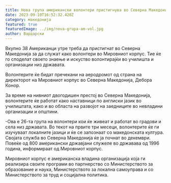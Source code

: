 ```yaml
---
title: Нова група aмерикански волонтери пристигнува во Северна Македонија
date: 2023-09-10T16:52:32.420Z
category: македонија
featured: true
featuredImage: ../img/nova-grupa-am-vol.jpg
author: Вардарски
---
```

<!--StartFragment-->

Вкупно 38 Американци утре треба да пристигнат во Северна Македонија за да служат како волонтери во Мировниот корпус. Тие ќе го споделат своето знаење и искуство волонтирајќи во училишта и организации низ државата.

Волонтерите ќе бидат пречекани на аеродромот од страна на директорот на Мировниот корпус во Северна Македонија, Дебора Конор.

За време на нивниот двогодишен престој во Северна Македонија, волонтерите ќе работат како наставници по англиски јазик во училиштата, како и во областа на развојот на заедниците во невладини организации и општини.

\-Ова е 26-та група на волонтери кои ќе живеат и работат во градови и села низ државата. Во текот на првите три месеци, волонтерите ќе ги изучуваат локалните јазици и ќе се запознаат со македонската култура. Својата служба во Северна Македонија ќе ја почнат во декември. Повеќе од 800 американски државјани служеле во државава од 1996 година, информираат од Мировниот корпус.

Мировниот корпус е американска владина организација која ги реализира своите програми во партнерство со Министерството за образование и наука, Министерството за локална самоуправа и со Министерството за труд и социјална политика.

<!--EndFragment-->